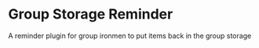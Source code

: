 # Group Storage Reminder

A reminder plugin for group ironmen to put items back in the group storage